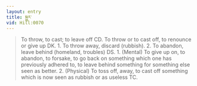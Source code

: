 ```yaml
---
layout: entry
title: སྐྱུར་
vid: Hill:0070
---
```

> To throw, to cast; to leave off CD\. To throw or to cast off, to renounce or give up DK\. 1\. To throw away, discard (rubbish)\. 2\. To abandon, leave behind (homeland, troubles) DS\. 1\. (Mental) To give up on, to abandon, to forsake, to go back on something which one has previously adhered to, to leave behind something for something else seen as better\. 2\. (Physical) To toss off, away, to cast off something which is now seen as rubbish or as useless TC\.


